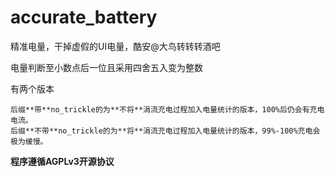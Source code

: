# accurate_battery
精准电量，干掉虚假的UI电量，酷安@大鸟转转转酒吧

电量判断至小数点后一位且采用四舍五入变为整数

有两个版本
```
后缀**带**no_trickle的为**不将**涓流充电过程加入电量统计的版本，100%后仍会有充电电流。
后缀**不带**no_trickle的为**将**涓流充电过程加入电量统计的版本，99%-100%充电会极为缓慢。
```
**程序遵循AGPLv3开源协议**
